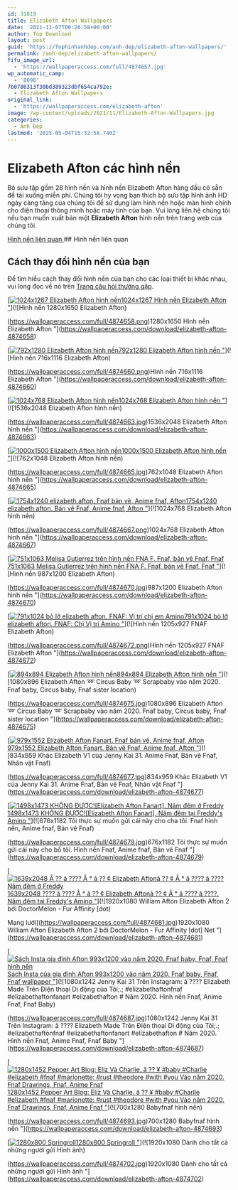 ```yaml
---
id: 31819
title: Elizabeth Afton Wallpapers
date: '2021-11-07T00:26:58+00:00'
author: Top Download
layout: post
guid: 'https://Tophinhanhdep.com/anh-dep/elizabeth-afton-wallpapers/'
permalink: /anh-dep/elizabeth-afton-wallpapers/
fifu_image_url:
  - 'https://wallpaperaccess.com/full/4874657.jpg'
wp_automatic_camp:
  - '8098'
7b0780313f30bd389323dbf654ca792e:
  - Elizabeth Afton Wallpapers
original_link:
  - 'https://wallpaperaccess.com/elizabeth-afton'
image: /wp-content/uploads/2021/11/Elizabeth-Afton-Wallpapers.jpg
categories:
  - Ảnh Đẹp
lastmod: '2025-05-04T15:32:58.740Z'
---
```

# Elizabeth Afton các hình nền

Bộ sưu tập gồm 28 hình nền và hình nền Elizabeth Afton hàng đầu có sẵn để tải xuống miễn phí. Chúng tôi hy vọng bạn thích bộ sưu tập hình ảnh HD ngày càng tăng của chúng tôi để sử dụng làm hình nền hoặc màn hình chính cho điện thoại thông minh hoặc máy tính của bạn. Vui lòng liên hệ chúng tôi nếu bạn muốn xuất bản một **Elizabeth Afton** hình nền trên trang web của chúng tôi.

[Hình nền liên quan ](#related) ## Hình nền liên quan

## Cách thay đổi hình nền của bạn

Để tìm hiểu cách thay đổi hình nền của bạn cho các loại thiết bị khác nhau, vui lòng đọc về nó trên [Trang câu hỏi thường gặp](https://tophinhanhdep.com/faq/).

  
[[![1024x1267 Elizabeth Afton hình nền](https://wallpaperaccess.com/full/4874657.jpg)1024x1267 Hình nền Elizabeth Afton "](https://wallpaperaccess.com/download/elizabeth-afton-4874657)](![Hình nền 1280x1650 Elizabeth Afton)

(https://wallpaperaccess.com/full/4874658.png)1280x1650 Hình nền Elizabeth Afton "](https://wallpaperaccess.com/download/elizabeth-afton-4874658)

[[![792x1280 Elizabeth Afton hình nền](https://wallpaperaccess.com/full/4874659.jpg)792x1280 Elizabeth Afton hình nền "](https://wallpaperaccess.com/download/elizabeth-afton-4874659)](![Hình nền 716x1116 Elizabeth Afton)

(https://wallpaperaccess.com/full/4874660.png)Hình nền 716x1116 Elizabeth Afton "](https://wallpaperaccess.com/download/elizabeth-afton-4874660)

[[![1024x768 Elizabeth Afton hình nền](https://wallpaperaccess.com/full/4874661.jpg)1024x768 Elizabeth Afton hình nền "](https://wallpaperaccess.com/download/elizabeth-afton-4874661)](![1536x2048 Elizabeth Afton hình nền)

(https://wallpaperaccess.com/full/4874663.jpg)1536x2048 Elizabeth Afton hình nền "](https://wallpaperaccess.com/download/elizabeth-afton-4874663)

[[![1000x1500 Elizabeth Afton hình nền](https://wallpaperaccess.com/full/4874664.png)1000x1500 Elizabeth Afton hình nền "](https://wallpaperaccess.com/download/elizabeth-afton-4874664)](![762x1048 Elizabeth Afton hình nền)

(https://wallpaperaccess.com/full/4874665.jpg)762x1048 Elizabeth Afton hình nền "](https://wallpaperaccess.com/download/elizabeth-afton-4874665)

[[![1754x1240 elizabeth afton.  Fnaf bản vẽ, Anime fnaf, Afton](https://wallpaperaccess.com/full/4874666.png)1754x1240 elizabeth afton. Bản vẽ Fnaf, Anime fnaf, Afton "](https://wallpaperaccess.com/download/elizabeth-afton-4874666)](![1024x768 Elizabeth Afton hình nền)

(https://wallpaperaccess.com/full/4874667.png)1024x768 Elizabeth Afton hình nền "](https://wallpaperaccess.com/download/elizabeth-afton-4874667)

[[![751x1063 Melisa Gutierrez trên hình nền FNA F. Fnaf, bản vẽ Fnaf, Fnaf](https://wallpaperaccess.com/full/4874668.jpg)751x1063 Melisa Gutierrez trên hình nền FNA F. Fnaf, bản vẽ Fnaf, Fnaf "](https://wallpaperaccess.com/download/elizabeth-afton-4874668)](![Hình nền 987x1200 Elizabeth Afton)

(https://wallpaperaccess.com/full/4874670.jpg)987x1200 Elizabeth Afton hình nền "](https://wallpaperaccess.com/download/elizabeth-afton-4874670)

[[![791x1024 bỏ lỡ elizabeth afton.  FNAF: Vị trí chị em Amino](https://wallpaperaccess.com/full/4874671.jpg)791x1024 bỏ lỡ elizabeth afton. FNAF: Chị Vị trí Amino "](https://wallpaperaccess.com/download/elizabeth-afton-4874671)](![Hình nền 1205x927 FNAF Elizabeth Afton)

(https://wallpaperaccess.com/full/4874672.png)Hình nền 1205x927 FNAF Elizabeth Afton "](https://wallpaperaccess.com/download/elizabeth-afton-4874672)

[[![894x894 Elizabeth Afton hình nền](https://wallpaperaccess.com/full/4874674.jpg)894x894 Elizabeth Afton hình nền "](https://wallpaperaccess.com/download/elizabeth-afton-4874674)](![1080x896 Elizabeth Afton ➿ Circus Baby ➿ Scrapbaby vào năm 2020. Fnaf baby, Circus baby, Fnaf sister location)

(https://wallpaperaccess.com/full/4874675.jpg)1080x896 Elizabeth Afton ➿ Circus Baby ➿ Scrapbaby vào năm 2020. Fnaf baby, Circus baby, Fnaf sister location "](https://wallpaperaccess.com/download/elizabeth-afton-4874675)

[[![979x1552 Elizabeth Afton Fanart.  Fnaf bản vẽ, Anime fnaf, Afton](https://wallpaperaccess.com/full/4874676.jpg)979x1552 Elizabeth Afton Fanart. Bản vẽ Fnaf, Anime fnaf, Afton "](https://wallpaperaccess.com/download/elizabeth-afton-4874676)](![834x959 Khác Elizabeth V1 của Jenny Kai 31. Anime Fnaf, Bản vẽ Fnaf, Nhân vật Fnaf)

(https://wallpaperaccess.com/full/4874677.jpg)834x959 Khác Elizabeth V1 của Jenny Kai 31. Anime Fnaf, Bản vẽ Fnaf, Nhân vật Fnaf "](https://wallpaperaccess.com/download/elizabeth-afton-4874677)

[[![1498x1473 KHÔNG ĐƯỢC![Elizabeth Afton Fanart].  Năm đêm ở Freddy](https://wallpaperaccess.com/full/4874678.jpg)1498x1473 KHÔNG ĐƯỢC!\[Elizabeth Afton Fanart\]. Năm đêm tại Freddy's Amino "](https://wallpaperaccess.com/download/elizabeth-afton-4874678)](![676x1182 Tôi thực sự muốn gửi cái này cho cha tôi.  Fnaf hình nền, Anime fnaf, Bản vẽ Fnaf)

(https://wallpaperaccess.com/full/4874679.jpg)676x1182 Tôi thực sự muốn gửi cái này cho bố tôi. Hình nền Fnaf, Anime fnaf, Bản vẽ Fnaf "](https://wallpaperaccess.com/download/elizabeth-afton-4874679)

[[![1639x2048 Â ?? â ???? Â ° â ?? ¢ Elizabeth Aftonâ ?? ¢ Â ° â ???? â ????  Năm đêm ở Freddy](https://wallpaperaccess.com/full/4874680.jpg)1639x2048 ???? â ???? Â ° â ?? ¢ Elizabeth Aftonâ ?? ¢ Â ° â ???? â ????. Năm đêm tại Freddy's Amino "](https://wallpaperaccess.com/download/elizabeth-afton-4874680)](![1920x1080 William Afton Elizabeth Afton 2 bởi DoctorMelon - Fur Affinity [dot)

 Mạng lưới](https://wallpaperaccess.com/full/4874681.jpg)1920x1080 William Afton Elizabeth Afton 2 bởi DoctorMelon - Fur Affinity \[dot\] Net "](https://wallpaperaccess.com/download/elizabeth-afton-4874681)

[[![Sách Insta gia đình Afton 993x1200 vào năm 2020. Fnaf baby, Fnaf, Fnaf hình nền](https://wallpaperaccess.com/full/4874683.jpg)Sách Insta của gia đình Afton 993x1200 vào năm 2020. Fnaf baby, Fnaf, Fnaf wallpaper "](https://wallpaperaccess.com/download/elizabeth-afton-4874683)](![1080x1242 Jenny Kai 31 Trên Instagram: â ???? Elizabeth Made Trên Điện thoại Di động của Tôi;.;  #elizabethaftonfnaf #elizabethaftonfanart #elizabethafton # Năm 2020. Hình nền Fnaf, Anime Fnaf, Fnaf Baby)

(https://wallpaperaccess.com/full/4874687.jpg)1080x1242 Jenny Kai 31 Trên Instagram: â ???? Elizabeth Made Trên Điện thoại Di động của Tôi;.; #elizabethaftonfnaf #elizabethaftonfanart #elizabethafton # Năm 2020. Hình nền Fnaf, Anime Fnaf, Fnaf Baby "](https://wallpaperaccess.com/download/elizabeth-afton-4874687)

[[![1280x1452 Pepper Art Blog: Eliz Và Charlie.  â ?? ¥ #baby #Charlie #elizabeth #fnaf #marionette: #rust #theodore #with #you Vào năm 2020. Fnaf Drawings, Fnaf, Anime Fnaf](https://wallpaperaccess.com/full/4874691.jpg)1280x1452 Pepper Art Blog: Eliz Và Charlie. â ?? ¥ #baby #Charlie #elizabeth #fnaf #marionette: #rust #theodore #with #you Vào năm 2020. Fnaf Drawings, Fnaf, Anime Fnaf "](https://wallpaperaccess.com/download/elizabeth-afton-4874691)](![700x1280 Babyfnaf hình nền)

(https://wallpaperaccess.com/full/4874693.jpg)700x1280 Babyfnaf hình nền "](https://wallpaperaccess.com/download/elizabeth-afton-4874693)

[[![1280x800 Springroll](https://wallpaperaccess.com/full/4874694.png)1280x800 Springroll "](https://wallpaperaccess.com/download/elizabeth-afton-4874694)](![1920x1080 Dành cho tất cả những người gửi Hình ảnh)

(https://wallpaperaccess.com/full/4874702.jpg)1920x1080 Dành cho tất cả những người gửi Hình ảnh "](https://wallpaperaccess.com/download/elizabeth-afton-4874702)
